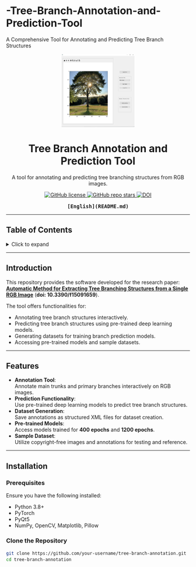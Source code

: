 # -Tree-Branch-Annotation-and-Prediction-Tool
A Comprehensive Tool for Annotating and Predicting Tree Branch Structures

<div align="center">
  <a href="https://doi.org/10.3390/f15091659">
    <img src="assets/logo.png" width="200" height="200" alt="Tree Branch Annotation Logo" />
  </a>

  <h1>Tree Branch Annotation and Prediction Tool</h1>

  <p>
  A tool for annotating and predicting tree branching structures from RGB images.
  </p>

  <p>
    <a href="https://github.com/your-username/tree-branch-annotation/blob/main/LICENSE">
      <img alt="GitHub license" src="https://img.shields.io/github/license/your-username/tree-branch-annotation" />
    </a>
    <a href="https://github.com/your-username/tree-branch-annotation">
      <img alt="GitHub repo stars" src="https://img.shields.io/github/stars/your-username/tree-branch-annotation?style=social" />
    </a>
    <a href="https://doi.org/10.3390/f15091659">
      <img alt="DOI" src="https://img.shields.io/badge/DOI-10.3390%2Ff15091659-blue" />
    </a>
  </p>

  <div>
  <strong>
  <samp>
    [English](README.md)
  </samp>
  </strong>
  </div>
</div>

---

## Table of Contents

<details>
  <summary>Click to expand</summary>

- [Introduction](#introduction)
- [Features](#features)
- [Installation](#installation)
- [Usage](#usage)
- [Pre-trained Models](#pre-trained-models)
- [Sample Dataset](#sample-dataset)
- [Project Structure](#project-structure)
- [Citing this Work](#citing-this-work)
- [License](#license)

</details>

---

## Introduction

This repository provides the software developed for the research paper:  
[**Automatic Method for Extracting Tree Branching Structures from a Single RGB Image**](https://doi.org/10.3390/f15091659) (**doi: 10.3390/f15091659**).  

The tool offers functionalities for:
- Annotating tree branch structures interactively.
- Predicting tree branch structures using pre-trained deep learning models.
- Generating datasets for training branch prediction models.
- Accessing pre-trained models and sample datasets.

---

## Features

- **Annotation Tool**:  
  Annotate main trunks and primary branches interactively on RGB images.
- **Prediction Functionality**:  
  Use pre-trained deep learning models to predict tree branch structures.
- **Dataset Generation**:  
  Save annotations as structured XML files for dataset creation.
- **Pre-trained Models**:  
  Access models trained for **400 epochs** and **1200 epochs**.
- **Sample Dataset**:  
  Utilize copyright-free images and annotations for testing and reference.

---

## Installation

### Prerequisites

Ensure you have the following installed:
- Python 3.8+
- PyTorch
- PyQt5
- NumPy, OpenCV, Matplotlib, Pillow

### Clone the Repository

```bash
git clone https://github.com/your-username/tree-branch-annotation.git
cd tree-branch-annotation
